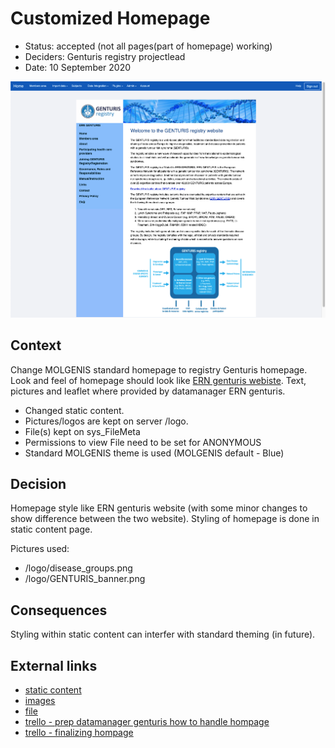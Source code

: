 # Customized Homepage
* Status:  accepted (not all pages(part of homepage) working)
* Deciders: Genturis registry projectlead
* Date: 10 September 2020

![screenshot homepage](https://github.com/molgenis/RD-Registry/blob/master/Use_case/genturis/images/Screenshot%202021-07-28%20at%2014.55.38.png)

## Context

Change MOLGENIS standard homepage to registry Genturis homepage. Look and feel of homepage should look like [ERN genturis webiste](https://www.genturis.eu/l=eng/Home.html). Text, pictures and leaflet where provided by datamanager ERN genturis.
- Changed static content.
- Pictures/logos are kept on server /logo.
- File(s) kept on sys_FileMeta
- Permissions to view File need to be set for ANONYMOUS
- Standard MOLGENIS theme is used (MOLGENIS default - Blue)

## Decision

Homepage style like ERN genturis website (with some minor changes to show difference between the two website).
Styling of homepage is done in static content page.

Pictures used:
* /logo/disease_groups.png
* /logo/GENTURIS_banner.png

## Consequences

Styling within static content can interfer with standard theming (in future).

## External links
- [static content](https://github.com/molgenis/RD-Registry/blob/master/Use_case/genturis/staticContent/sys_StaticContent.tsv)
- [images](https://github.com/molgenis/RD-Registry/tree/master/Use_case/genturis/images/)
- [file](https://github.com/molgenis/RD-Registry/tree/master/Use_case/genturis/files)
- [trello - prep datamanager genturis how to handle hompage](https://trello.com/c/shG2jLsC/374-overdracht-homepage-genturis-naar-bianca-voorbereiden)
- [trello - finalizing hompage](https://trello.com/c/kzAayDV6/292-ern-genturis-laatste-aanpassingen-homepage-en-overdracht-bianca)
